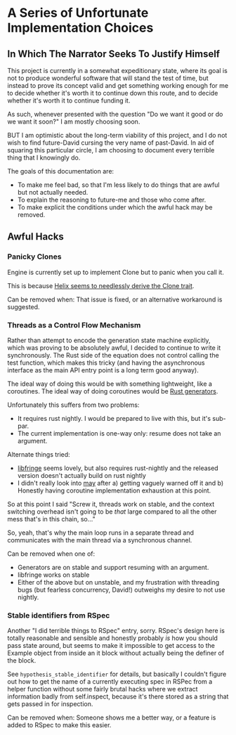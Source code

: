 # A Series of Unfortunate Implementation Choices

## In Which The Narrator Seeks To Justify Himself

This project is currently in a somewhat expeditionary state,
where its goal is not to produce wonderful software that will
stand the test of time, but instead to prove its concept
valid and get something working enough for me to decide
whether it's worth it to continue down this route, and
to decide whether it's worth it to continue funding it.

As such, whenever presented with the question "Do we want it
good or do we want it soon?" I am mostly choosing soon.

BUT I am optimistic about the long-term viability of this
project, and I do not wish to find future-David cursing the
very name of past-David. In aid of squaring this particular
circle, I am choosing to document every terrible thing that
I knowingly do.

The goals of this documentation are:

* To make me feel bad, so that I'm less likely to do things
  that are awful but not actually needed.
* To explain the reasoning to future-me and those who come
  after.
* To make explicit the conditions under which the awful hack
  may be removed.

## Awful Hacks

### Panicky Clones

Engine is currently set up to implement Clone but to panic when
you call it.

This is because [Helix seems to needlessly derive the Clone
trait](https://github.com/tildeio/helix/issues/143).

Can be removed when: That issue is fixed, or an alternative
workaround is suggested.

### Threads as a Control Flow Mechanism

Rather than attempt to encode the generation state machine
explicitly, which was proving to be absolutely awful, I
decided to continue to write it synchronously. The Rust side
of the equation does not control calling the test function,
which makes this tricky (and having the asynchronous interface
as the main API entry point is a long term good anyway).

The ideal way of doing this would be with something lightweight,
like a coroutines. The ideal way of doing coroutines would be
[Rust generators](https://doc.rust-lang.org/nightly/unstable-book/language-features/generators.html).

Unfortunately this suffers from two problems:

* It requires rust nightly. I would be prepared to live with this,
  but it's sub-par.
* The current implementation is one-way only: resume does not take
  an argument.

Alternate things tried: 

* [libfringe](https://github.com/edef1c/libfringe) seems lovely,
  but also requires rust-nightly and the released version doesn't
  actually build on rust nightly
* I didn't really look into [may](https://github.com/Xudong-Huang/may/)
  after a) getting vaguely warned off it and b) Honestly having
  coroutine implementation exhaustion at this point.

So at this point I said "Screw it, threads work on stable, and the
context switching overhead isn't going to be *that* large compared
to all the other mess that's in this chain, so..."

So, yeah, that's why the main loop runs in a separate thread and
communicates with the main thread via a synchronous channel.

Can be removed when one of:

* Generators are on stable and support resuming with an argument.
* libfringe works on stable
* Either of the above but on unstable, and my frustration with
  threading bugs (but fearless concurrency, David!) outweighs
  my desire to not use nightly.

### Stable identifiers from RSpec

Another "I did terrible things to RSpec" entry, sorry. RSpec's
design here is totally reasonable and sensible and honestly
probably *is* how you should pass state around, but seems
to make it impossible to get access to the Example object from
inside an it block without actually being the definer of the
block.

See `hypothesis_stable_identifier` for details, but basically I
couldn't figure out how to get the name of a currently executing
spec in RSPec from a helper function without some fairly brutal
hacks where we extract information badly from self.inspect, because
it's there stored as a string that gets passed in for inspection.

Can be removed when: Someone shows me a better way, or a
feature is added to RSpec to make this easier.
